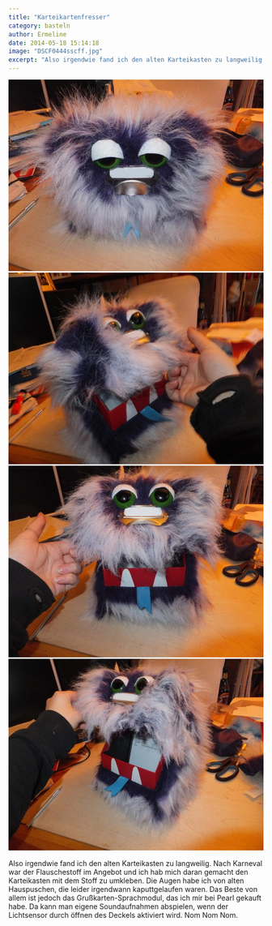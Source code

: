 ```yaml
---
title: "Karteikartenfresser"
category: basteln
author: Ermeline
date: 2014-05-18 15:14:18
image: "DSCF0444sscff.jpg"
excerpt: "Also irgendwie fand ich den alten Karteikasten zu langweilig."
---
```


![Vorderansicht](DSCF0444sscff.jpg)
![linke Seite](DSCF044ss8.jpg)
![Vorne offen](DSCF044ss5.jpg)
![rechte Seite](DSCF0447cff.jpg)

Also irgendwie fand ich den alten Karteikasten zu langweilig. Nach Karneval war der Flauschestoff im Angebot und ich hab mich daran gemacht den Karteikasten mit dem Stoff zu umkleben. Die Augen habe ich von alten Hauspuschen, die leider irgendwann kaputtgelaufen waren. Das Beste von allem ist jedoch das Grußkarten-Sprachmodul, das ich mir bei Pearl gekauft habe. Da kann man eigene Soundaufnahmen abspielen, wenn der Lichtsensor durch öffnen des Deckels aktiviert wird. Nom Nom Nom.  
